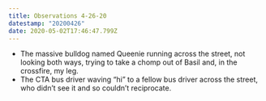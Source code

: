 ```yaml
---
title: Observations 4-26-20
datestamp: "20200426"
date: 2020-05-02T17:46:47.799Z
---
```

- The massive bulldog named Queenie running across the street, not looking both ways, trying to take a chomp out of Basil and, in the crossfire, my leg.
- The CTA bus driver waving “hi” to a fellow bus driver across the street, who didn’t see it and so couldn’t reciprocate.